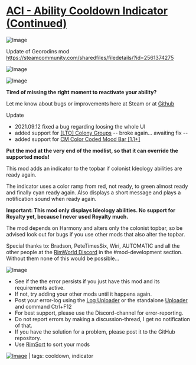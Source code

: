 # [ACI - Ability Cooldown Indicator (Continued)](https://steamcommunity.com/sharedfiles/filedetails/?id=3378117447)

![Image](https://i.imgur.com/buuPQel.png)

Update of Georodins mod https://steamcommunity.com/sharedfiles/filedetails/?id=2561374275

![Image](https://i.imgur.com/pufA0kM.png)
	
![Image](https://i.imgur.com/Z4GOv8H.png)

**Tired of missing the right moment to reactivate your ability?**

Let me know about bugs or improvements here at Steam or at [Github](https://github.com/Georodin/ACI-AbilityCooldownIndicator) 

Update


-  2021.09.12 fixed a bug regarding loosing the whole UI
-  added support for [[LTO] Colony Groups](https://steamcommunity.com/sharedfiles/filedetails/?id=2345493945) -- broke again... awaiting fix --
-  added support for [CM Color Coded Mood Bar [1.1+]](https://steamcommunity.com/workshop/filedetails/?id=2006605356)



**Put the mod at the very end of the modlist, so that it can override the supported mods!**

This mod adds an indicator to the topbar if colonist Ideology abilities are ready again.

The indicator uses a color ramp from red, not ready, to green almost ready and finally cyan ready again.
Also displays a short message and plays a notification sound when ready again.

**Important: This mod only displays Ideology abilities. No support for Royalty yet, because I never used Royalty much.**

The mod depends on Harmony and alters only the colonist topbar, so be advised look out for bugs if you use other mods that also alter the topbar.

Special thanks to: Bradson, PeteTimesSix, Wiri, AUTOMATIC
and all the other people at the [RimWorld Discord](https://discord.gg/rimworld) in the #mod-development section.
Without them none of this would be possible...

![Image](https://i.imgur.com/PwoNOj4.png)



-  See if the the error persists if you just have this mod and its requirements active.
-  If not, try adding your other mods until it happens again.
-  Post your error-log using the [Log Uploader](https://steamcommunity.com/sharedfiles/filedetails/?id=2873415404) or the standalone [Uploader](https://steamcommunity.com/sharedfiles/filedetails/?id=2873415404) and command Ctrl+F12
-  For best support, please use the Discord-channel for error-reporting.
-  Do not report errors by making a discussion-thread, I get no notification of that.
-  If you have the solution for a problem, please post it to the GitHub repository.
-  Use [RimSort](https://github.com/RimSort/RimSort/releases/latest) to sort your mods

 

[![Image](https://img.shields.io/github/v/release/emipa606/ACIAbilityCooldownIndicator?label=latest%20version&style=plastic&color=9f1111&labelColor=black)](https://steamcommunity.com/sharedfiles/filedetails/changelog/3378117447) | tags:  cooldown,  indicator
